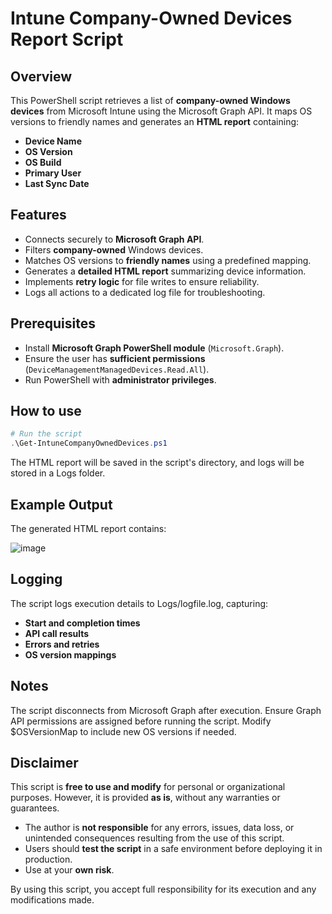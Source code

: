 # Intune Company-Owned Devices Report Script

## Overview
This PowerShell script retrieves a list of **company-owned Windows devices** from Microsoft Intune using the Microsoft Graph API. 
It maps OS versions to friendly names and generates an **HTML report** containing:
- **Device Name**
- **OS Version**
- **OS Build**
- **Primary User**
- **Last Sync Date**

## Features
- Connects securely to **Microsoft Graph API**.
- Filters **company-owned** Windows devices.
- Matches OS versions to **friendly names** using a predefined mapping.
- Generates a **detailed HTML report** summarizing device information.
- Implements **retry logic** for file writes to ensure reliability.
- Logs all actions to a dedicated log file for troubleshooting.

## Prerequisites
- Install **Microsoft Graph PowerShell module** (`Microsoft.Graph`).
- Ensure the user has **sufficient permissions** (`DeviceManagementManagedDevices.Read.All`).
- Run PowerShell with **administrator privileges**.

## How to use
```powershell
# Run the script
.\Get-IntuneCompanyOwnedDevices.ps1
```

The HTML report will be saved in the script's directory, and logs will be stored in a Logs folder.

## Example Output
The generated HTML report contains:

![image](https://github.com/user-attachments/assets/bb502cb3-82ce-4f55-b744-0f8abc1dc79a)


## Logging
The script logs execution details to Logs/logfile.log, capturing:
- **Start and completion times**
- **API call results**
- **Errors and retries**
- **OS version mappings**

## Notes
The script disconnects from Microsoft Graph after execution.
Ensure Graph API permissions are assigned before running the script.
Modify $OSVersionMap to include new OS versions if needed.

## Disclaimer
This script is **free to use and modify** for personal or organizational purposes. 
However, it is provided **as is**, without any warranties or guarantees.  
  
- The author is **not responsible** for any errors, issues, data loss, or unintended consequences resulting from the use of this script.  
- Users should **test the script** in a safe environment before deploying it in production.  
- Use at your **own risk**.  

By using this script, you accept full responsibility for its execution and any modifications made.
